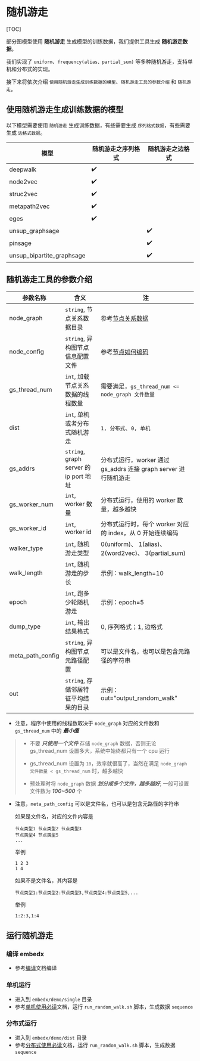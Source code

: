 # 随机游走

[TOC]

部分图模型使用 **随机游走** 生成模型的训练数据，我们提供工具生成 **随机游走数据**。

我们实现了 `uniform`、`frequency(alias、partial_sum)` 等多种随机游走，支持单机和分布式的实现。

接下来将依次介绍 `使用随机游走生成训练数据的模型`、`随机游走工具的参数介绍` 和 `随机游走`。

## 使用随机游走生成训练数据的模型

以下模型需要使用 `随机游走` 生成训练数据，有些需要生成 `序列格式数据`，有些需要生成 `边格式数据`。

| 模型                      | 随机游走之序列格式 |  随机游走之边格式  |
| ------------------------- | ------------------ | ------------------ |
| deepwalk                  | :heavy_check_mark: |                    |
| node2vec                  | :heavy_check_mark: |                    |
| struc2vec                 | :heavy_check_mark: |                    |
| metapath2vec              | :heavy_check_mark: |                    |
| eges                      | :heavy_check_mark: |                    |
| unsup_graphsage           |                    | :heavy_check_mark: |
| pinsage                   |                    | :heavy_check_mark: |
| unsup_bipartite_graphsage |                    | :heavy_check_mark: |

## 随机游走工具的参数介绍

| 参数名称      | 含义                                   | 注                                                                  |
| ------------- | -------------------------------------  | ------------------------------------------------------------------- |
| node_graph    | `string`, 节点关系数据目录             | 参考[节点关系数据](data_format.md#节点关系数据格式)                 |
| node_config   | `string`, 异构图节点信息配置文件       | 参考[节点如何编码](encode.md#节点如何编码)                          |
| gs_thread_num | `int`, 加载节点关系数据的线程数量      | 需要满足，`gs_thread_num <= node_graph 文件数量`                    |
| dist          | `int`, 单机或者分布式随机游走          | `1, 分布式`、`0, 单机`                                              |
| gs_addrs      | `string`, graph server 的 ip port 地址 | 分布式运行，worker 通过 gs_addrs 连接 graph server 进行随机游走     |
| gs_worker_num | `int`, worker 数量                     | 分布式运行，使用的 worker 数量，越多越快                            |
| gs_worker_id  | `int`, worker id                       | 分布式运行时，每个 worker 对应的 index，从 0 开始连续编码           |
| walker_type   | `int`, 随机游走类型                    | 0(uniform)、 1(alias)、2(word2vec)、 3(partial_sum)                 |
| walk_length   | `int`, 随机游走的步长                  | 示例：walk_length=10                                                |
| epoch         | `int`, 跑多少轮随机游走                | 示例：epoch=5                                                       |
| dump_type     | `int`, 输出结果格式                    | 0, 序列格式；1, 边格式                                              |
| meta_path_config | `string`, 异构图节点元路径配置      | 可以是文件名，也可以是包含元路径的字符串                            |
| out           | `string`, 存储邻居特征平均结果的目录   | 示例：out="output_random_walk"                                      |

- 注意，程序中使用的线程数取决于 `node_graph` 对应的文件数和 `gs_thread_num` 中的 ***最小值***

> - 不要 ***只使用一个文件*** 存储 `node_graph` 数据，否则无论 gs_thread_num 设置多大，系统中始终都只有一个 cpu 运行
>
> - gs_thread_num 设置为 `10`，效率就很高了，当然在满足 `node_graph 文件数量 < gs_thread_num` 时，越多越快
>
> - 预处理时将 `node_graph` 数据 ***划分成多个文件，越多越好***, 一般可设置文件数为 ***100~500*** 个
>

- 注意，`meta_path_config` 可以是文件名，也可以是包含元路径的字符串

  如果是文件名，对应的文件内容是

  ```
  节点类型1 节点类型2 节点类型3
  节点类型4 节点类型5
  ...
  ```

  举例

  ```
  1 2 3
  1 4
  ```

  如果不是文件名，其内容是

  ```
  节点类型1:节点类型2:节点类型3,节点类型4:节点类型5,...
  ```

  举例

  ```
  1:2:3,1:4
  ```

## 运行随机游走

### 编译 embedx

- 参考[编译](compile.md)文档编译

### 单机运行

- 进入到 `embedx/demo/single` 目录
- 参考[单机使用必读](intro_to_using_single.md)文档，运行 `run_random_walk.sh` 脚本，生成数据 `sequence`

### 分布式运行

- 进入到 `embedx/demo/dist` 目录
- 参考[分布式使用必读](intro_to_using_dist.md)文档，运行 `run_random_walk.sh` 脚本，生成数据 `sequence`
